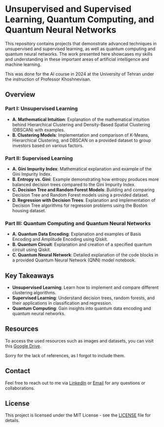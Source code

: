 # Unsupervised and Supervised Learning, Quantum Computing, and Quantum Neural Networks

This repository contains projects that demonstrate advanced techniques in unsupervised and supervised learning, as well as quantum computing and quantum neural networks. The work presented here showcases my skills and understanding in these important areas of artificial intelligence and machine learning.

This was done for the AI course in 2024 at the University of Tehran under the instruction of Professor Khoshnevisan.

## Overview
### Part I: Unsupervised Learning
- **A. Mathematical Intuition**: Explanation of the mathematical intuition behind Hierarchical Clustering and Density-Based Spatial Clustering (DBSCAN) with examples.
- **B. Clustering Models**: Implementation and comparison of K-Means, Hierarchical Clustering, and DBSCAN on a provided dataset to group investors based on various factors.

### Part II: Supervised Learning
- **A. Gini Impurity Index**: Mathematical explanation and example of the Gini Impurity Index.
- **B. Entropy vs. Gini**: Example demonstrating how entropy produces more balanced decision trees compared to the Gini Impurity Index.
- **C. Decision Tree and Random Forest Models**: Building and comparing Decision Tree and Random Forest models using a provided dataset.
- **D. Regression with Decision Trees**: Explanation and implementation of Decision Tree algorithms for regression problems using the Boston housing dataset.

### Part III: Quantum Computing and Quantum Neural Networks
- **A. Quantum Data Encoding**: Explanation and examples of Basis Encoding and Amplitude Encoding using Qiskit.
- **B. Quantum Circuit**: Explanation and creation of a specified quantum circuit using Qiskit.
- **C. Quantum Neural Network**: Detailed explanation of the code blocks in a provided Quantum Neural Network (QNN) model notebook.

## Key Takeaways
- **Unsupervised Learning**: Learn how to implement and compare different clustering algorithms.
- **Supervised Learning**: Understand decision trees, random forests, and their applications in classification and regression.
- **Quantum Computing**: Gain insights into quantum data encoding and quantum neural networks.

## Resources
To access the used resources such as images and datasets, you can visit this [Google Drive](https://drive.google.com/drive/folders/19xCPKti1zQ54-h0dotUpeC3NifrPuWca).

Sorry for the lack of references, as I forgot to include them.

## Contact
Feel free to reach out to me via [LinkedIn](https://www.linkedin.com/in/alibanihashemi02/) or [Email](mailto:alibanihashemi@outlook.com) for any questions or collaborations.

## License
This project is licensed under the MIT License - see the [LICENSE](LICENSE) file for details.

